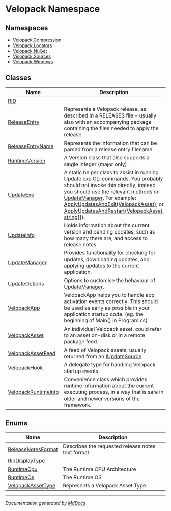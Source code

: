 ﻿<!--  
  <auto-generated>   
    The contents of this file were generated by a tool.  
    Changes to this file may be list if the file is regenerated  
  </auto-generated>   
-->

# Velopack Namespace

## Namespaces

- [Velopack.Compression](Compression/index.md)
- [Velopack.Locators](Locators/index.md)
- [Velopack.NuGet](NuGet/index.md)
- [Velopack.Sources](Sources/index.md)
- [Velopack.Windows](Windows/index.md)

## Classes

| Name                                                | Description                                                                                                                                                                                                                                                                                                                                                                                                                                                                                      |
| --------------------------------------------------- | ------------------------------------------------------------------------------------------------------------------------------------------------------------------------------------------------------------------------------------------------------------------------------------------------------------------------------------------------------------------------------------------------------------------------------------------------------------------------------------------------ |
| [RID](RID/index.md)                                 |                                                                                                                                                                                                                                                                                                                                                                                                                                                                                                  |
| [ReleaseEntry](ReleaseEntry/index.md)               | Represents a Velopack release, as described in a RELEASES file \- usually also with an  accompanying package containing the files needed to apply the release.                                                                                                                                                                                                                                                                                                                                   |
| [ReleaseEntryName](ReleaseEntryName/index.md)       | Represents the information that can be parsed from a release entry filename.                                                                                                                                                                                                                                                                                                                                                                                                                     |
| [RuntimeVersion](RuntimeVersion/index.md)           | A Version class that also supports a single integer (major only)                                                                                                                                                                                                                                                                                                                                                                                                                                 |
| [UpdateExe](UpdateExe/index.md)                     | A static helper class to assist in running Update.exe CLI commands. You probably should not invoke this directly,  instead you should use the relevant methods on [UpdateManager](UpdateManager/index.md). For example: [ApplyUpdatesAndExit(VelopackAsset)](UpdateManager/methods/ApplyUpdatesAndExit.md#applyupdatesandexitvelopackasset), or [ApplyUpdatesAndRestart(VelopackAsset, string\[\])](UpdateManager/methods/ApplyUpdatesAndRestart.md#applyupdatesandrestartvelopackasset-string). |
| [UpdateInfo](UpdateInfo/index.md)                   | Holds information about the current version and pending updates, such as how many there are, and access to release notes.                                                                                                                                                                                                                                                                                                                                                                        |
| [UpdateManager](UpdateManager/index.md)             | Provides functionality for checking for updates, downloading updates, and applying updates to the current application.                                                                                                                                                                                                                                                                                                                                                                           |
| [UpdateOptions](UpdateOptions/index.md)             | Options to customise the behaviour of [UpdateManager](UpdateManager/index.md).                                                                                                                                                                                                                                                                                                                                                                                                                   |
| [VelopackApp](VelopackApp/index.md)                 | VelopackApp helps you to handle app activation events correctly. This should be used as early as possible in your application startup code. (eg. the beginning of Main() in Program.cs)                                                                                                                                                                                                                                                                                                          |
| [VelopackAsset](VelopackAsset/index.md)             | An individual Velopack asset, could refer to an asset on\-disk or in a remote package feed.                                                                                                                                                                                                                                                                                                                                                                                                      |
| [VelopackAssetFeed](VelopackAssetFeed/index.md)     | A feed of Velopack assets, usually returned from an [IUpdateSource](Sources/IUpdateSource/index.md).                                                                                                                                                                                                                                                                                                                                                                                             |
| [VelopackHook](VelopackHook/index.md)               | A delegate type for handling Velopack startup events                                                                                                                                                                                                                                                                                                                                                                                                                                             |
| [VelopackRuntimeInfo](VelopackRuntimeInfo/index.md) | Convenience class which provides runtime information about the current executing process,  in a way that is safe in older and newer versions of the framework.                                                                                                                                                                                                                                                                                                                                   |

## Enums

| Name                                              | Description                                        |
| ------------------------------------------------- | -------------------------------------------------- |
| [ReleaseNotesFormat](ReleaseNotesFormat/index.md) | Describes the requested release notes text format. |
| [RidDisplayType](RidDisplayType/index.md)         |                                                    |
| [RuntimeCpu](RuntimeCpu/index.md)                 |  The Runtime CPU Architecture                      |
| [RuntimeOs](RuntimeOs/index.md)                   |  The Runtime OS                                    |
| [VelopackAssetType](VelopackAssetType/index.md)   | Represents a Velopack Asset Type.                  |

___

*Documentation generated by [MdDocs](https://github.com/ap0llo/mddocs)*
